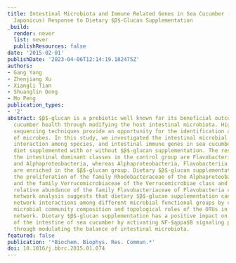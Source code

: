 ```yaml
---
title: Intestinal Microbiota and Immune Related Genes in Sea Cucumber (Apostichopus
  Japonicus) Response to Dietary $β$-Glucan Supplementation
_build:
  render: never
  list: never
  publishResources: false
date: '2015-02-01'
publishDate: '2023-04-06T12:14:19.182475Z'
authors:
- Gang Yang
- Zhenjiang Xu
- Xiangli Tian
- Shuanglin Dong
- Mo Peng
publication_types:
- '2'
abstract: $β$-glucan is a prebiotic well known for its beneficial outcomes on sea
  cucumber health through modifying the host intestinal microbiota. High-throughput
  sequencing techniques provide an opportunity for the identification and characterization
  of microbes. In this study, we investigated the intestinal microbial community composition,
  interaction among species, and intestinal immune genes in sea cucumber fed with
  diet supplemented with or without $β$-glucan supplementation. The results show that
  the intestinal dominant classes in the control group are Flavobacteriia, Gammaproteobacteria,
  and Alphaproteobacteria, whereas Alphaproteobacteria, Flavobacteriia, and Verrucomicrobiae
  are enriched in the $β$-glucan group. Dietary $β$-glucan supplementation promoted
  the proliferation of the family Rhodobacteraceae of the Alphaproteobacteria class
  and the family Verrucomicrobiaceae of the Verrucomicrobiae class and reduced the
  relative abundance of the family Flavobacteriaceae of Flavobacteria class. The ecological
  network analysis suggests that dietary $β$-glucan supplementation can alter the
  network interactions among different microbial functional groups by changing the
  microbial community composition and topological roles of the OTUs in the ecological
  network. Dietary $β$-glucan supplementation has a positive impact on immune responses
  of the intestine of sea cucumber by activating NF-$ąppa$B signaling pathway, probably
  through modulating the balance of intestinal microbiota.
featured: false
publication: '*Biochem. Biophys. Res. Commun.*'
doi: 10.1016/j.bbrc.2015.01.074
---
```


